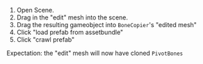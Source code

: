 1. Open Scene.
2. Drag in the "edit" mesh into the scene.
3. Drag the resulting gameobject into `BoneCopier`'s  "edited mesh"
4. Click "load prefab from assetbundle"
5. Click "crawl prefab"

Expectation:
the "edit" mesh will now have cloned `PivotBones`